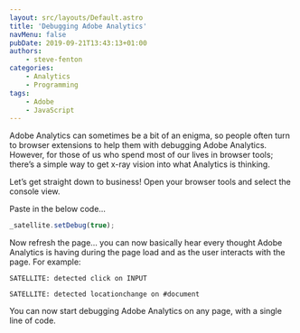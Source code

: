 ```yaml
---
layout: src/layouts/Default.astro
title: 'Debugging Adobe Analytics'
navMenu: false
pubDate: 2019-09-21T13:43:13+01:00
authors:
    - steve-fenton
categories:
    - Analytics
    - Programming
tags:
    - Adobe
    - JavaScript
---
```


Adobe Analytics can sometimes be a bit of an enigma, so people often turn to browser extensions to help them with debugging Adobe Analytics. However, for those of us who spend most of our lives in browser tools; there’s a simple way to get x-ray vision into what Analytics is thinking.

Let’s get straight down to business! Open your browser tools and select the console view.

Paste in the below code…

```javascript
_satellite.setDebug(true);
```

Now refresh the page… you can now basically hear every thought Adobe Analytics is having during the page load and as the user interacts with the page. For example:

`SATELLITE: detected click on INPUT`

`SATELLITE: detected locationchange on #document`

You can now start debugging Adobe Analytics on any page, with a single line of code.